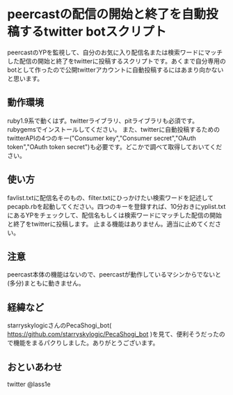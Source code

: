 peercastの配信の開始と終了を自動投稿するtwitter botスクリプト
=============================================================
peercastのYPを監視して、自分のお気に入り配信名または検索ワードにマッチした配信の開始と終了をtwitterに投稿するスクリプトです。あくまで自分専用のbotとして作ったので公開twitterアカウントに自動投稿するにはあまり向かないと思います。

動作環境
--------
ruby1.9系で動くはず。twitterライブラリ、pitライブラリも必須です。rubygemsでインストールしてください。
また、twitterに自動投稿するためのtwitterAPIの4つのキー("Consumer key","Consumer secret","OAuth token","OAuth token secret")も必要です。どこかで調べて取得しておいてください。


使い方
------
favlist.txtに配信名そのもの、filter.txtにひっかけたい検索ワードを記述してpecapb.rbを起動してください。四つのキーを登録すれば、10分おきにyplist.txtにあるYPをチェックして、配信名もしくは検索ワードにマッチした配信の開始と終了をtwitterに投稿します。
止まる機能はありません。適当に止めてください。

注意
----
peercast本体の機能はないので、peercastが動作しているマシンからでないと(多分)まともに動きません。

経緯など
--------
starryskylogicさんのPecaShogi_bot( https://github.com/starryskylogic/PecaShogi_bot )を見て、便利そうだったので機能をまるパクりしました。ありがとうございます。

おといあわせ
------------
twitter @lass1e